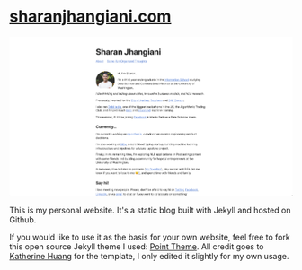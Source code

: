 # [sharanjhangiani.com](https://sharanjhangiani.com)

![Screenshot of sharanjhangiani.com](assets/screenshot_of_page.png)

This is my personal website. It's a static blog built with Jekyll and hosted on Github.

If you would like to use it as the basis for your own website, feel free to fork this open source Jekyll theme I used: [Point Theme](https://github.com/katavie/point-theme). All credit goes to [Katherine Huang](http://katmh.com/) for the template, I only edited it slightly for my own usage. 
